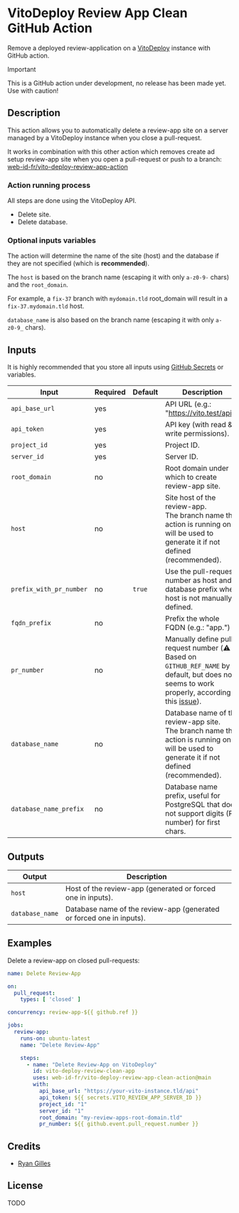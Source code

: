 # VitoDeploy Review App Clean GitHub Action

Remove a deployed review-application on a [VitoDeploy](https://vitodeploy.com/) instance with GitHub action.

> [!IMPORTANT]  
> This is a GitHub action under development, no release has been made yet. Use with caution!

## Description

This action allows you to automatically delete a review-app site on a server managed by a VitoDeploy instance when you close a pull-request.

It works in combination with this other action which removes create ad setup review-app site when you open a pull-request or push to a branch:
[web-id-fr/vito-deploy-review-app-action](https://github.com/web-id-fr/vito-deploy-review-app-action)

### Action running process

All steps are done using the VitoDeploy API.

- Delete site.
- Delete database.

### Optional inputs variables

The action will determine the name of the site (host) and the database if they are not specified (which is **recommended**).

The `host` is based on the branch name (escaping it with only `a-z0-9-` chars) and the `root_domain`.

For example, a `fix-37` branch with `mydomain.tld` root_domain will result in a `fix-37.mydomain.tld` host.

`database_name` is also based on the branch name (escaping it with only `a-z0-9_` chars).

## Inputs

It is highly recommended that you store all inputs using [GitHub Secrets](https://docs.github.com/en/actions/reference/encrypted-secrets) or variables.

| Input                   | Required | Default | Description                                                                                                                                                                                   |
|-------------------------|----------|---------|-----------------------------------------------------------------------------------------------------------------------------------------------------------------------------------------------|
| `api_base_url`          | yes      |         | API URL (e.g.: "https://vito.test/api").                                                                                                                                                      |
| `api_token`             | yes      |         | API key (with read & write permissions).                                                                                                                                                      |
| `project_id`            | yes      |         | Project ID.                                                                                                                                                                                   |
| `server_id`             | yes      |         | Server ID.                                                                                                                                                                                    |
| `root_domain`           | no       |         | Root domain under which to create review-app site.                                                                                                                                            |
| `host`                  | no       |         | Site host of the review-app.<br>The branch name the action is running on will be used to generate it if not defined (recommended).                                                            |
| `prefix_with_pr_number` | no       | `true`  | Use the pull-request number as host and database prefix when host is not manually defined.                                                                                                    |
| `fqdn_prefix`           | no       |         | Prefix the whole FQDN (e.g.: "app.")                                                                                                                                                          |
| `pr_number`             | no       |         | Manually define pull-request number (⚠️ Based on `GITHUB_REF_NAME` by default, but does not seems to work properly, according to this [issue](https://github.com/actions/runner/issues/256)). |
| `database_name`         | no       |         | Database name of the review-app site.<br>The branch name the action is running on will be used to generate it if not defined (recommended).                                                   |
| `database_name_prefix`  | no       |         | Database name prefix, useful for PostgreSQL that does not support digits (PR number) for first chars.                                                                                         |

## Outputs

| Output          | Description                                                          |
|-----------------|----------------------------------------------------------------------|
| `host`          | Host of the review-app (generated or forced one in inputs).          |
| `database_name` | Database name of the review-app (generated or forced one in inputs). |

## Examples

Delete a review-app on closed pull-requests:

```yml
name: Delete Review-App

on:
  pull_request:
    types: [ 'closed' ]

concurrency: review-app-${{ github.ref }}

jobs:
  review-app:
    runs-on: ubuntu-latest
    name: "Delete Review-App"

    steps:
      - name: "Delete Review-App on VitoDeploy"
        id: vito-deploy-review-clean-app
        uses: web-id-fr/vito-deploy-review-app-clean-action@main
        with:
          api_base_url: "https://your-vito-instance.tld/api"
          api_token: ${{ secrets.VITO_REVIEW_APP_SERVER_ID }}
          project_id: "1"
          server_id: "1"
          root_domain: "my-review-apps-root-domain.tld"
          pr_number: ${{ github.event.pull_request.number }}

```

## Credits

- [Ryan Gilles](https://github.com/rygilles)

## License

TODO
